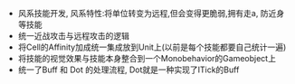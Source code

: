 - 风系技能开发, 风系特性:将单位转变为远程,但会变得更脆弱,拥有走a, 防近身等技能
- 统一近战攻击与远程攻击的逻辑
- 将Cell的Affinity加成统一集成放到Unit上(以前是每个技能都要自己统计一遍)
- 将技能的视觉效果与技能本身整合到一个Monobehavior的Gameobject上
- 统一了Buff 和 Dot 的处理流程, Dot就是一种实现了ITick的Buff
